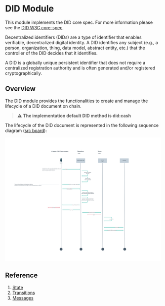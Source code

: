 # DID Module 


This module implements the DID core spec. For more information please see the [DID W3C core-spec](https://w3c.github.io/did-core/).

Decentralized identifiers (DIDs) are a type of identifier that enables verifiable, decentralized digital identity. A DID identifies any subject (e.g., a person, organization, thing, data model, abstract entity, etc.) that the controller of the DID decides that it identifies.

A DID is a globally unique persistent identifier that does not require a centralized registration authority and is often generated and/or registered cryptographically.

## Overview 

The DID module provides the functionalities to create and manage the lifecycle of a DID document on chain.

> :warning: **The implementation default DID method is did:cash**

The lifecycle of the DID document is represented in the following sequence diagram ([src board](https://whimsical.com/did-module-tx-process-263fkjvvNa939A1yjzZUep)):

![DID Creation](./docs/assets/DID%20Module%20Tx%20process.svg)

## Reference

1. [State](./docs/02_state.md)
2. [Transitions](./docs/03_state_transitions.md)
3. [Messages](./docs/04_messages.md)

